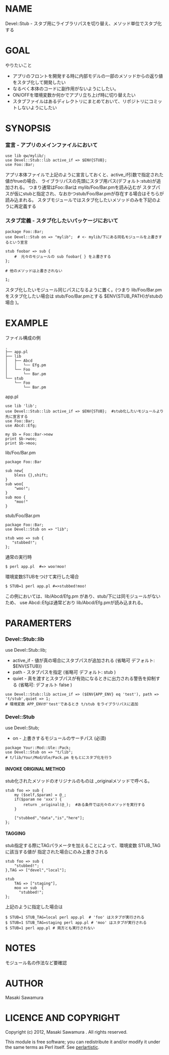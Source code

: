 # NAME

Devel::Stub - スタブ用にライブラリパスを切り替え、メソッド単位でスタブ化する

# GOAL 

やりたいこと

* アプリのフロントを開発する時に内部モデルの一部のメソッドからの返り値をスタブ化して開発したい
* なるべく本体のコードに副作用がないようにしたい。
* ON/OFFを環境変数か何かでアプリ立ち上げ時に切り替えたい
* スタブファイルはあるディレクトリにまとめておいて、リポジトリにコミットしないようにしたい


# SYNOPSIS


### 宣言 - アプリのメインファイルにおいて

    use lib qw/mylib/;
    use Devel::Stub::lib active_if => $ENV{STUB};
    use Foo::Bar;

アプリ本体ファイルで上記のように宣言しておくと、active_if引数で指定された値がtrueの場合、
ライブラリパスの先頭にスタブ用パス(デフォルト:stub)が追加される。
つまり通常はFoo::Barは mylib/Foo/Bar.pmを読み込むが
スタブパスが仮にstubと指定され、なおかつstub/Foo/Bar.pmが存在する場合はそちらが読み込まれる。
スタブモジュールではスタブ化したいメソッドのみを下記のように再定義する

### スタブ定義 - スタブ化したいパッケージにおいて

    package Foo::Bar;
    use Devel::Stub on => "mylib";  # <- mylib/下にある同名モジュールを上書きするという宣言

    stub foobar => sub {
        #  元々のモジュールの sub foobar{ } を上書きする
    };

    # 他のメソッドは上書きされない
 
    1;

スタブ化したいモジュール同じパスになるように置く。(つまり lib/Foo/Bar.pmをスタブ化したい場合は stub/Foo/Bar.pmとする 
$ENV{STUB_PATH}がstubの場合 )。



# EXAMPLE


ファイル構成の例

```
.
├── app.pl
├── lib
│   ├── Abcd
│   │   └── Efg.pm
│   └── Foo
│       └── Bar.pm
└── stub
    └── Foo
        └── Bar.pm
```


app.pl

    use lib 'lib';
    use Devel::Stub::lib active_if => $ENV{STUB};  #stub化したいモジュールより先に宣言する
    use Foo::Bar;
    use Abcd::Efg;

    my $b = Foo::Bar->new
    print $b->woo;
    print $b->moo; 

lib/Foo/Bar.pm

    package Foo::Bar

    sub new{
        bless {},shift;
    }
    sub woo{
        "woo!";
    }
    sub moo {
        "moo!"
    }

stub/Foo/Bar.pm

    package Foo::Bar;
    use Devel::Stub on => "lib";

    stub woo => sub {
       "stubbed!";
    };


通常の実行時

    $ perl app.pl  #=> woo!moo!


環境変数STUBをつけて実行した場合
 

    $ STUB=1 perl app.pl #=>stubbed!moo!


この例においては、lib/Abcd/Efg.pm があり、stub/下には同モジュールがないため、
use Abcd::Efgは通常どおり lib/Abcd/Efg.pmが読み込まれる。


# PARAMERTERS

### Devel::Stub::lib

use Devel::Stub::lib;

* active_if - 値が真の場合にスタブパスが追加される (省略可 デフォルト: $ENV{STUB})
* path - スタブパスを指定 (省略可 デフォルト: stub )
* quiet -  真を渡すとスタブパスが有効になるときに出力される警告を抑制する (省略可: デフォルト false )

````
use Devel::Stub::lib active_if => ($ENV{APP_ENV} eq 'test'), path => 't/stub',quiet => 1;
# 環境変数 APP_ENVが'test'であるとき t/stub をライブラリパスに追加
````

### Devel::Stub

use Devel::Stub;

* on - 上書きするモジュールのサーチパス (必須)


```
package Your::Mod::Ule::Pack;
use Devel::Stub on => "t/lib";
# t/lib/Your/Mod/Ule/Pack.pm をもとにスタブ化を行う
```


#### INVOKE ORIGINAL METHOD


stub化されたメソッドのオリジナルのものは _originalメソッドで呼べる。


```
stub foo => sub {
    my ($self,$param) = @_;
    if($param ne 'xxx') {
        return _original(@_);  #ある条件では元々のメソッドを実行する
    }  

    ["stubbed","data","is","here"];
};

```


#### TAGGING 

stub指定する際にTAGパラメータを加えることによって、環境変数 STUB_TAG に該当する値が
指定された場合にのみ上書きされる

```
stub foo => sub {
    "stubbed!";
},TAG => ["devel","local"];

stub 
    TAG => ["staging"],
    moo => sub  {
      "stubbed!";
};
```        
上記のように指定した場合は

```
$ STUB=1 STUB_TAG=local perl app.pl  # 'foo' はスタブが実行される
$ STUB=1 STUB_TAG=staging perl app.pl # 'moo' はスタブが実行される
$ STUB=1 perl app.pl # 両方とも実行されない
```

# NOTES

モジュール名の作法など要確認

# AUTHOR

Masaki Sawamura  



# LICENCE AND COPYRIGHT

Copyright (c) 2012, Masaki Sawamura . All rights reserved.

This module is free software; you can redistribute it and/or
modify it under the same terms as Perl itself. See [perlartistic](http://search.cpan.org/perldoc?perlartistic).

